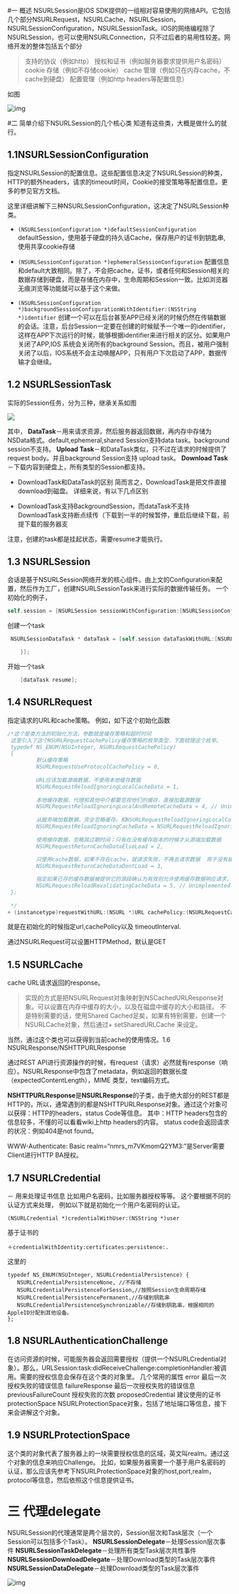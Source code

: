 #一 概述
NSURLSession是IOS SDK提供的一组相对容易使用的网络API。它包括几个部分NSURLRequest，NSURLCache，NSURLSession，NSURLSessionConfiguration，NSURLSessionTask。IOS的网络编程除了NSURLSession，也可以使用NSURLConnection，只不过后者的易用性较差。网络开发的整体包括五个部分

>支持的协议（例如http） 
授权和证书（例如服务器要求提供用户名密码） 
cookie 存储（例如不存储cookie） 
cache 管理（例如只在内存cache，不cache到硬盘） 
配置管理（例如http headers等配置信息）

如图 

![img](https://img-blog.csdn.net/20150321075126656)

#二 简单介绍下NSURLSession的几个核心类
知道有这些类，大概是做什么的就行。

## 1.1NSURLSessionConfiguration
指定NSURLSession的配置信息。这些配置信息决定了NSURLSession的种类，HTTP的额外headers，请求的timeout时间，Cookie的接受策略等配置信息。更多的参见官方文档。

这里详细讲解下三种NSURLSessionConfiguration，这决定了NSURLSession种类。

+ `(NSURLSessionConfiguration *)defaultSessionConfiguration` 
defaultSession，使用基于硬盘的持久话Cache，保存用户的证书到钥匙串,使用共享cookie存储

+ `(NSURLSessionConfiguration *)ephemeralSessionConfiguration` 
配置信息和default大致相同。除了，不会把cache，证书，或者任何和Session相关的数据存储到硬盘，而是存储在内存中，生命周期和Session一致。比如浏览器无痕浏览等功能就可以基于这个来做。

+ `(NSURLSessionConfiguration *)backgroundSessionConfigurationWithIdentifier:(NSString *)identifier` 
创建一个可以在后台甚至APP已经关闭的时候仍然在传输数据的会话。注意，后台Session一定要在创建的时候赋予一个唯一的identifier，这样在APP下次运行的时候，能够根据identifier来进行相关的区分。如果用户关闭了APP,IOS 系统会关闭所有的background Session。而且，被用户强制关闭了以后，IOS系统不会主动唤醒APP，只有用户下次启动了APP，数据传输才会继续。

## 1.2 NSURLSessionTask
实际的Session任务，分为三种，继承关系如图 

![](https://img-blog.csdn.net/20150321075521358)

其中， 
**DataTask**－用来请求资源，然后服务器返回数据，再内存中存储为NSData格式。default,ephemeral,shared Session支持data task。background session不支持。 
**Upload Task**－和DataTask类似，只不过在请求的时候提供了request body。并且background Session支持 upload task。 
**Download Task**－下载内容到硬盘上，所有类型的Session都支持。

- DownloadTask和DataTask的区别
  简而言之，DownloadTask是把文件直接download到磁盘。 
  详细来说，有以下几点区别

- DownloadTask支持BackgroundSession，而dataTask不支持
  DownloadTask支持断点续传（下载到一半的时候暂停，重启后继续下载，前提下载的服务器支

注意，创建的task都是挂起状态，需要resume才能执行。

## 1.3 NSURLSession
会话是基于NSURLSession网络开发的核心组件。由上文的Configuration来配置，然后作为工厂，创建NSURLSessionTask来进行实际的数据传输任务。 
一个初始化的例子，
```objective-c
self.session = [NSURLSession sessionWithConfiguration:[NSURLSessionConfiguration defaultSessionConfiguration]];
```
创建一个task
```objective-c
 NSURLSessionDataTask * dataTask = [self.session dataTaskWithURL:[NSURL URLWithString:imageURL] completionHandler:^(NSData *data, NSURLResponse *response, NSError *error) {

    }];
```
开始一个task
```objective-c
    [dataTask resume];
```
## 1.4 NSURLRequest
指定请求的URL和cache策略。 
例如，如下这个初始化函数



```objective-c
/*这个是类方法的初始化方法，参数就是缓存策略和超时时间
 这里引入了这个NSURLRequestCachePolicy缓存策略的枚举类型，下面梳理这个枚举。
 typedef NS_ENUM(NSUInteger, NSURLRequestCachePolicy)
 {
         默认缓存策略
         NSURLRequestUseProtocolCachePolicy = 0,
 
         URL应该加载源端数据，不使用本地缓存数据
         NSURLRequestReloadIgnoringLocalCacheData = 1,
 
         本地缓存数据、代理和其他中介都要忽视他们的缓存，直接加载源数据
         NSURLRequestReloadIgnoringLocalAndRemoteCacheData = 4, // Unimplemented
 
         从服务端加载数据，完全忽略缓存。和NSURLRequestReloadIgnoringLocalCacheData一样
         NSURLRequestReloadIgnoringCacheData = NSURLRequestReloadIgnoringLocalCacheData,
 
         使用缓存数据，忽略其过期时间；只有在没有缓存版本的时候才从源端加载数据
         NSURLRequestReturnCacheDataElseLoad = 2,
 
         只使用cache数据，如果不存在cache，就请求失败，不再去请求数据  用于没有建立网络连接离线模式
         NSURLRequestReturnCacheDataDontLoad = 3,

         指定如果已存的缓存数据被提供它的源段确认为有效则允许使用缓存数据响应请求，否则从源段加载数据。
         NSURLRequestReloadRevalidatingCacheData = 5, // Unimplemented
 };
 
 */
+ (instancetype)requestWithURL:(NSURL *)URL cachePolicy:(NSURLRequestCachePolicy)cachePolicy timeoutInterval:(NSTimeInterval)timeoutInterval;
```

就是在初始化的时候指定url,cachePolicy以及 timeoutInterval.

通过NSURLRequest可以设置HTTPMethod，默认是GET

## 1.5 NSURLCache
cache URL请求返回的response。

>实现的方式是把NSURLRequest对象映射到NSCachedURLResponse对象。可以设置在内存中缓存的大小，以及在磁盘中缓存的大小和路径。 
不是特别需要的话，使用Shared Cached足矣，如果有特别需要，创建一个NSURLCache对象，然后通过+ setSharedURLCache 来设定。

当然，通过这个类也可以获得到当前cache的使用情况。1.6 NSURLResponse/NSHTTPURLResponse

通过REST API进行资源操作的时候，有request（请求）必然就有response（响应）。NSURLResponse中包含了metadata，例如返回的数据长度（expectedContentLength），MIME 类型，text编码方式。

**NSHTTPURLResponse**是**NSURLResponse**的子类，由于绝大部分的REST都是HTTP的，所以，通常遇到的都是NSHTTPURLResponse对象。通过这个对象可以获得：HTTP的headers，status Code等信息。 
其中：HTTP headers包含的信息较多，不懂的可以看看wiki上http headers的内容。 
status code会返回请求的状况：例如404是not found。

WWW-Authenticate: Basic realm=“nmrs_m7VKmomQ2YM3:”是Server需要Client进行HTTP BA授权。

## 1.7 NSURLCredential
－ 用来处理证书信息 
比如用户名密码，比如服务器授权等等。 
这个要根据不同的认证方式来处理， 
例如以下就是初始化一个用户名密码的认证。
```
(NSURLCredential *)credentialWithUser:(NSString *)user
```
基于证书的
```
＋credentialWithIdentity:certificates:persistence:.
```
这里的
```
typedef NS_ENUM(NSUInteger, NSURLCredentialPersistence) {
   NSURLCredentialPersistenceNone, //不存储
   NSURLCredentialPersistenceForSession,//按照Session生命周期存储
   NSURLCredentialPersistencePermanent,//存储到钥匙串
   NSURLCredentialPersistenceSynchronizable//存储到钥匙串，根据相同的AppleID分配到其他设备。
};
```
## 1.8 NSURLAuthenticationChallenge
在访问资源的时候，可能服务器会返回需要授权（提供一个NSURLCredential对象）。那么，URLSession:task:didReceiveChallenge:completionHandler:被调用。需要的授权信息会保存在这个类的对象里。 
几个常用的属性 
error 
最后一次授权失败的错误信息 
failureResponse 
最后一次授权失败的错误信息 
previousFailureCount 
授权失败的次数 
proposedCredential 
建议使用的证书 
protectionSpace 
NSURLProtectionSpace对象，包括了地址端口等信息，接下来会讲解这个对象。

## 1.9 NSURLProtectionSpace
这个类的对象代表了服务器上的一块需要授权信息的区域，英文叫realm。通过这个对象的信息来响应Challenge。 
比如，如果服务器需要一个基于用户名密码的认证，那么应该先参考下NSURLProtectionSpace对象的host,port,realm，protocol等信息，然后依照这个信息提供证书。

# 三 代理delegate
NSURLSession的代理通常是两个层次的，Session层次和Task层次（一个Session可以包括多个Task）。 
**NSURLSessionDelegate**－处理Session层次事件 
**NSURLSessionTaskDelegate**－处理所有类型Task层次共性事件 
**NSURLSessionDownloadDelegate**－处理Download类型的Task层次事件**NSURLSessionDataDelegate**－处理Download类型的Task层次事件

![img](https://ask.qcloudimg.com/http-save/yehe-1138834/8pu1mnl5ed.png?imageView2/2/w/1620)